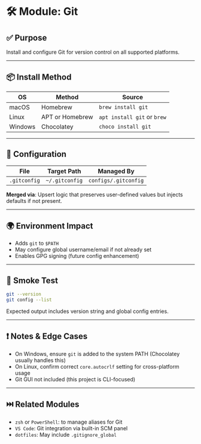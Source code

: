 # 🛠 Module: Git

## ✅ Purpose

Install and configure Git for version control on all supported platforms.

---

## 📦 Install Method

| OS      | Method          | Source                      |
| ------- | --------------- | --------------------------- |
| macOS   | Homebrew        | `brew install git`          |
| Linux   | APT or Homebrew | `apt install git` or `brew` |
| Windows | Chocolatey      | `choco install git`         |

---

## 🔧 Configuration

| File         | Target Path    | Managed By           |
| ------------ | -------------- | -------------------- |
| `.gitconfig` | `~/.gitconfig` | `configs/.gitconfig` |

**Merged via**: Upsert logic that preserves user-defined values but injects defaults if not present.

---

## 🌍 Environment Impact

* Adds `git` to `$PATH`
* May configure global username/email if not already set
* Enables GPG signing (future config enhancement)

---

## 🧪 Smoke Test

```bash
git --version
git config --list
```

Expected output includes version string and global config entries.

---

## ❗ Notes & Edge Cases

* On Windows, ensure `git` is added to the system PATH (Chocolatey usually handles this)
* On Linux, confirm correct `core.autocrlf` setting for cross-platform usage
* Git GUI not included (this project is CLI-focused)

---

## ⏭️ Related Modules

* `zsh` or `PowerShell`: to manage aliases for Git
* `VS Code`: Git integration via built-in SCM panel
* `dotfiles`: May include `.gitignore_global`
